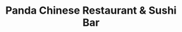 ---
layout: place
title: "Panda Chinese Restaurant & Sushi Bar"
permalink: /texas/fredericksburg/panda-chinese-restaurant-sushi-bar.html
stateAbbr: TX
stateName: Texas
cityName: Fredericksburg
place_id: ChIJEZZpH1nAW4YRUTCpYEhyQQY
photos:
  - name: >-
      places/ChIJEZZpH1nAW4YRUTCpYEhyQQY/photos/AeeoHcL7orBajePelYtoCidZCpUnDwMxjbQQXjnq6WoWK5z0oBVrjWjrgBPznDP2uPqAgzW3St7ftPtdm4YdVHpjFEcCpz8nNR38SiYZMOwGD_kRVeBxuo39sn80qWfIX-TS-z2oQ59iA0g-8A-Mj4y5uP4Hip0n5nrdNf-P5wNsLKd5db6ujw8fxVXmrwu5UZivqdppSJEc9B1jjp6mVUUKqpmg5OKtheBbB1CaewRrODrRD3ZNKTP_dEBUUXDc_1U1DZXRVSL4UVthRGEBGHPa84R98t8D8_MHrndqgcK1HtfoPSiO1M_UmfAHdNpNKzD_u7dnEYGwuMKBm7Bth7eBI74NxQm-gJJJkG_gQJ_mik9L_tNQ9RVO3YH2XD6UlGXwqF5iOOY9bLf9oK9fu75M34Qzb_mfxAOqedmyns6CyKpuVA
    widthPx: 4032
    heightPx: 1960
    authorAttributions:
      - displayName: Olvin Gavarrete
        uri: https://maps.google.com/maps/contrib/115458175110648928313
        photoUri: >-
          https://lh3.googleusercontent.com/a-/ALV-UjUcv_G-ksf9rWYraJs5CMQv8Wmc8-YbKVpNJ2rqRAiqXw0QzLfD=s100-p-k-no-mo
    flagContentUri: >-
      https://www.google.com/local/imagery/report/?cb_client=maps_api_places.places_api&image_key=!1e10!2sCIHM0ogKEICAgIDStZmSTQ&hl=en-US
    googleMapsUri: >-
      https://www.google.com/maps/place//data=!3m4!1e2!3m2!1sCIHM0ogKEICAgIDStZmSTQ!2e10!4m2!3m1!1s0x865bc0591f699611:0x641724860a93051
  - name: >-
      places/ChIJEZZpH1nAW4YRUTCpYEhyQQY/photos/AeeoHcI3LdT_5l98RVC1lt3zEPxu_NniU6obYwYWlM-H_5QUZ0WF6WODGIjDDcSB2pS0AzqGLHU9PnvJrtl0ilxi2_VwW1jbctBbORvQqfry9_579RwxU8dQg4Bvpfpt0RRWjFVNlgtEzDttokCuqbBaHCEMn5MIrskHUJQimKr4ioW_-6TnUhKZzgVGhrlE1Ne0KANaJFPgbgVEjf9L2lNeoXp0c-3hrXlfuf2XEDlw24Y-8mO5PNaOb0599xP8D19DzbRZ3rkSYeL_2MYoXqz_lg2rCpuA028-Dfr_JEnCUGBTfw
    widthPx: 1080
    heightPx: 607
    authorAttributions:
      - displayName: Panda Chinese Restaurant & Sushi Bar
        uri: https://maps.google.com/maps/contrib/108066567435920802661
        photoUri: >-
          https://lh3.googleusercontent.com/a-/ALV-UjX6miSefE6I2Mbh9DFVX7RItZCj5nxuRdueWNkLr7JSIW21gZex=s100-p-k-no-mo
    flagContentUri: >-
      https://www.google.com/local/imagery/report/?cb_client=maps_api_places.places_api&image_key=!1e10!2sAF1QipNONUhJ9NzAN3A8fQ6TLWrWlaTJoZBS_MQoJR00&hl=en-US
    googleMapsUri: >-
      https://www.google.com/maps/place//data=!3m4!1e2!3m2!1sAF1QipNONUhJ9NzAN3A8fQ6TLWrWlaTJoZBS_MQoJR00!2e10!4m2!3m1!1s0x865bc0591f699611:0x641724860a93051
  - name: >-
      places/ChIJEZZpH1nAW4YRUTCpYEhyQQY/photos/AeeoHcJKiElo0MD_1j3gi4Z4VBd3e5tbnEtltWz4THl90CHYFDpvjMOKCpaBcriMTG9fV2jLUFBO0_hbsfmnugAjpfE6koff7Fo9sbHvZRrVzc3y03vxQpD12amo-udCVDEQFzES3RQl8R8ZVMypHiJAoGyme9mdgy6cr9uvNn4mSluzPvIUdalQrMC8ibEI9DwUFwlDKyw3-hU_uMyL30ZBG_UF0mxYx8ZJpfCV7QoX28XDqAChWiwzJM2AeoYddg_63m3XVtNGOqu0xhecS75N2awWj8FFt6UVvtp6X1bKbPv6LUKbWlP92IHgWH4ReXLB5Dp4moXIRBTIDd7mCrGqQG2IUxbj9xfDD3XdTzz4h11Qm1IXAkecfEFlPjIy-LSfhCEwIxDSV7byDcmOfduAsmmlvLPOsFqmc6ANx9JS0vun7o3X
    widthPx: 4032
    heightPx: 3024
    authorAttributions:
      - displayName: David Brown
        uri: https://maps.google.com/maps/contrib/104192941974461281381
        photoUri: >-
          https://lh3.googleusercontent.com/a/ACg8ocJ-f3xz5jmQBmAnpMQPyYJoVf4w09Whqs84SpMKHSUVn_sDmA=s100-p-k-no-mo
    flagContentUri: >-
      https://www.google.com/local/imagery/report/?cb_client=maps_api_places.places_api&image_key=!1e10!2sCIHM0ogKEICAgMCIn9KCvwE&hl=en-US
    googleMapsUri: >-
      https://www.google.com/maps/place//data=!3m4!1e2!3m2!1sCIHM0ogKEICAgMCIn9KCvwE!2e10!4m2!3m1!1s0x865bc0591f699611:0x641724860a93051
  - name: >-
      places/ChIJEZZpH1nAW4YRUTCpYEhyQQY/photos/AeeoHcILyuoil1rd5FBgJTa-_2OgSeZSFr1G050DteTw7ofIad4YC-JsLcz9qUYJuKHdTrkJKzO2WWIK3a5ca4CNCO9vwAcRaK30j8WlYb6eG_HzGZPN7LW302WdDJAJc9nqktM2IRV3_-4J_mVS8ErNkUmDZqTNUq0aqws5qvS-LEpijmcZ34xoX-2LJF0EMiLKWK1fGGrUQfjN2QzVNmJCxbUlg9vm3fkG6sx8vdb9Uz_1DW1gQo0TOpyVKXNFkMBcMBGijaTvgizxUT9gzJgvSDTJlO3cHe50HbC791vFxZz_Vl9uX4DVzmYmLsscTTIz12R-ibyyVU8PpgBjtluMFTCt-JrUp17UmoszNSbtieL-Mtm7oovROc5QfgTj1gu1sjNBUXgbW5AUi_HLUkdLb3Apb-NpqScW8dmsSrcj1moiAtFW
    widthPx: 3024
    heightPx: 1840
    authorAttributions:
      - displayName: Bernd Krohn
        uri: https://maps.google.com/maps/contrib/110419473549352531173
        photoUri: >-
          https://lh3.googleusercontent.com/a-/ALV-UjWkoV7AMNML7ud0KekVOV9H9U5wnvUeqpSEmHpS_dlG3wXZq1sOFA=s100-p-k-no-mo
    flagContentUri: >-
      https://www.google.com/local/imagery/report/?cb_client=maps_api_places.places_api&image_key=!1e10!2sCIHM0ogKEICAgIDjvqrrvgE&hl=en-US
    googleMapsUri: >-
      https://www.google.com/maps/place//data=!3m4!1e2!3m2!1sCIHM0ogKEICAgIDjvqrrvgE!2e10!4m2!3m1!1s0x865bc0591f699611:0x641724860a93051
  - name: >-
      places/ChIJEZZpH1nAW4YRUTCpYEhyQQY/photos/AeeoHcLVpTopkJ4-6v8chYnKqcMoCP9a_769S-15Zy-Rv6jZXEXtnMfSJZspS_52WKbQU9SGJJB5nxbTW9mmF2HbU5zrgIU4MS4tUov0U-EmbGG8tMCqjW5LoINmrrRxUkiIbGZbX8TaApIeh5DvRUFVxEYWZeqv6Av-6XIW-lKoYtX9wbydKJNwtUnwB-a851l23xMYo9eZljNImUrVVbpA8wBRRHaX4C1ZTnHNHOg6DbT7OKG2YrtbJ62Oh4QePSF9CeUpoGhxuSgMXoycr2Wr4vrCQ1d0pf-L6ndAW81dWposvsuAfQwtwZYHexsAiq-af6v5j-nKdRlEyrhjhmBt4H1LF9B3-ed7dnoowBFF3vBMN7hs8wZ8NsigBDNX7_9MoEPVdFS7GDk7xPv-nG5GATB7QF2KLtxcBFbW7RvsG7rqfbrG
    widthPx: 4000
    heightPx: 3000
    authorAttributions:
      - displayName: Silvia Ramirez
        uri: https://maps.google.com/maps/contrib/110599905283256880834
        photoUri: >-
          https://lh3.googleusercontent.com/a-/ALV-UjUFRtPVb1qqsMsY4SUQBn_IQLn1Vs9vzCRW3LYfzokD56i3BBqx_w=s100-p-k-no-mo
    flagContentUri: >-
      https://www.google.com/local/imagery/report/?cb_client=maps_api_places.places_api&image_key=!1e10!2sCIHM0ogKEICAgIDfybissgE&hl=en-US
    googleMapsUri: >-
      https://www.google.com/maps/place//data=!3m4!1e2!3m2!1sCIHM0ogKEICAgIDfybissgE!2e10!4m2!3m1!1s0x865bc0591f699611:0x641724860a93051
  - name: >-
      places/ChIJEZZpH1nAW4YRUTCpYEhyQQY/photos/AeeoHcL85EkVnp3YU94RNhdkoI7ymYpVLmEmauNBqrKeD6bMUueBpkSAY3wffATFz2I4_w-5ewzF1kI-8ZtnJgBtfEhpzFNLK-q3R6H9yKerd4_YKi4wJnH8v1j5WVM2mnzIbB9xax2Erob9LfwMiWMCvDrZCiA5fs8E4uW3NXd17YI4Vd7z0y61RcatInWI3XTH7amJzgPHvglso62_FY9lsqeq2_v4GfQgpgAC3rs-mXT32FZvAcLPQbsdIiPDfwl2bUaURTxuzqlytrAdYgM6XzIWWFar2D3BHymxtQFVltwvPtwIwQ9m-6wMlKiu7onBYRt12Du-U9Hhl79oM-dxEeRwv-w5KYo5jRc4vyjymDC9s3gnGO06a_3esMHBi4q867llixeGjMb8sKd8WrpHyPzF3QrQf6CDe2FdmAdhhzLzJw
    widthPx: 4608
    heightPx: 3456
    authorAttributions:
      - displayName: Doug Caldwell
        uri: https://maps.google.com/maps/contrib/103106741430271782440
        photoUri: >-
          https://lh3.googleusercontent.com/a-/ALV-UjUHHO5NTQHYlsR_BVmDs-5NZlD7FjftxFc1F42fuUeIzhkemNde_Q=s100-p-k-no-mo
    flagContentUri: >-
      https://www.google.com/local/imagery/report/?cb_client=maps_api_places.places_api&image_key=!1e10!2sCIHM0ogKEICAgICmvPPARA&hl=en-US
    googleMapsUri: >-
      https://www.google.com/maps/place//data=!3m4!1e2!3m2!1sCIHM0ogKEICAgICmvPPARA!2e10!4m2!3m1!1s0x865bc0591f699611:0x641724860a93051
  - name: >-
      places/ChIJEZZpH1nAW4YRUTCpYEhyQQY/photos/AeeoHcLcsyCOKhlTuFIRXXnCQEX5hlAo7nvIEszt-KQAWV2fcyvHmidUXfVGSdXfuuxpQIq_e1NvcDMmnqzQWZQ-LA_wWSnFoZV7mbB5tl8gKKAdP6xShQT4TizgaQnQ-LSCP8-NzjvRs0jput8E9Bz1NL2qPGCZefnu0r8w3f3XDCP8IsBaQ697TzkhWIbn3HaHDO_UO-ln1P_FCLZQPF3_dGQ_IcDIv3wAoAuwWP14H_ioDmvxv2mHigb4Ca5Pd2b5OTdnh0LkjCNtM46SKG7Y0-KjLh7KhFhbOzxHICzMiG3d-7beTcoieq7jdkd558WxHq-xDiEKEnreVLW73XKCHylKnFxmn_YLb3KpxbO45KTXiLaVP3icnyYYv10yH3o8u56BK3n044NQtAJtnK3miXEGeTAoB1qT3cM8i5YRe7HZEg
    widthPx: 3024
    heightPx: 3214
    authorAttributions:
      - displayName: Bernd Krohn
        uri: https://maps.google.com/maps/contrib/110419473549352531173
        photoUri: >-
          https://lh3.googleusercontent.com/a-/ALV-UjWkoV7AMNML7ud0KekVOV9H9U5wnvUeqpSEmHpS_dlG3wXZq1sOFA=s100-p-k-no-mo
    flagContentUri: >-
      https://www.google.com/local/imagery/report/?cb_client=maps_api_places.places_api&image_key=!1e10!2sCIHM0ogKEICAgIDjvqrrHg&hl=en-US
    googleMapsUri: >-
      https://www.google.com/maps/place//data=!3m4!1e2!3m2!1sCIHM0ogKEICAgIDjvqrrHg!2e10!4m2!3m1!1s0x865bc0591f699611:0x641724860a93051
  - name: >-
      places/ChIJEZZpH1nAW4YRUTCpYEhyQQY/photos/AeeoHcKr80RApc_4zOm7vY8XQKc25T89mApL3ebIAK_N2-SmZfwbO81K4MowouolQa5i6_3rG4_Whc-X52C5ND4lx1kfsCTQH_RCVX3nbSdiZPwW-8vxUKyL2JDX9bdXFlt1A9satLjkQPPI5yLlb0NzE5nzjHVA-bx6b1cmsKiPdhcp8-BVo54eBFqCTaw2zAc-VTe5_x9tphT8Je1nGoQrApPiG1lyb4zHMuhpmNPybET57B4g_IWzfW8H-TbB1sUz3B4o4AoIq9JftOmSsVSkJXdFGy519Ahe6lW2gdu5VIJVug
    widthPx: 640
    heightPx: 360
    authorAttributions:
      - displayName: Panda Chinese Restaurant & Sushi Bar
        uri: https://maps.google.com/maps/contrib/108066567435920802661
        photoUri: >-
          https://lh3.googleusercontent.com/a-/ALV-UjX6miSefE6I2Mbh9DFVX7RItZCj5nxuRdueWNkLr7JSIW21gZex=s100-p-k-no-mo
    flagContentUri: >-
      https://www.google.com/local/imagery/report/?cb_client=maps_api_places.places_api&image_key=!1e10!2sAF1QipOPreahmv7mYeVPRXv_Bje4F1Adtw0fc0GHtfVw&hl=en-US
    googleMapsUri: >-
      https://www.google.com/maps/place//data=!3m4!1e2!3m2!1sAF1QipOPreahmv7mYeVPRXv_Bje4F1Adtw0fc0GHtfVw!2e10!4m2!3m1!1s0x865bc0591f699611:0x641724860a93051
  - name: >-
      places/ChIJEZZpH1nAW4YRUTCpYEhyQQY/photos/AeeoHcLBQ5X9fs4COmrydnvPEEpzEYoCMxK2ECrY062cjz5iR-4tHahzOloKlgvQRWAI4-9NDsH6IVFN9kK34MSyPWFG0hb_67zXdmrnSYlYLh5LC_e1QRM4x9DIGBjuJ0kDGjiOcqRQphy8Flk6_BTA2zG4VIyOJ9M2knuH6oFNcAk2Sqql0K1F1RLDFLBPayoQNAS8JcZxsh6wkFcThmz9qPp3R5-R4ZguboSJrVFzJycGvbxC5Z1pwCMV59uMOU12-JfHNx_LmDnoDQSu8S5eTXFG-WXEK1yJYSh2tffObbZJdCG5DNYIzywxCDYQkIwfUEbwB4pZp9eN47_5RANChsyHqg1vPrF2xAkjI3cAzHqTC1thz-tSqzBQxoD3Vy8Kvvl-sbJSwFLcHopnUNtAE0wyYyID0hJDRVTZLLwI_W0rkA
    widthPx: 4000
    heightPx: 3000
    authorAttributions:
      - displayName: Bill Kearney
        uri: https://maps.google.com/maps/contrib/110941828951380795227
        photoUri: >-
          https://lh3.googleusercontent.com/a-/ALV-UjXd4PPSIr41C6jy30DINYN6AGGjt4QqGs69X0t5gp7IlwxxTXF8CA=s100-p-k-no-mo
    flagContentUri: >-
      https://www.google.com/local/imagery/report/?cb_client=maps_api_places.places_api&image_key=!1e10!2sCIHM0ogKEICAgICWkZTEJA&hl=en-US
    googleMapsUri: >-
      https://www.google.com/maps/place//data=!3m4!1e2!3m2!1sCIHM0ogKEICAgICWkZTEJA!2e10!4m2!3m1!1s0x865bc0591f699611:0x641724860a93051
  - name: >-
      places/ChIJEZZpH1nAW4YRUTCpYEhyQQY/photos/AeeoHcL6_D_naDx_KdKybLDnhH3ldPNvF0iV9r5t2DWy0fT_USLCv4B622xD8dq2So6GTp4ZPWvClUgfjwhEoA8Ldov3VaYluIce3Mr76V8F4eF5TJmsaOd2gNPOIi7c1EPGvZNnlDherlSsYPaaIK2Zk8vOCdqUY006AARYw5IK0owcxACFYLPcT1LjwihgBLr5yLNA2Kisi6c85SAM83WURzsJ3iWVPKOUFDZIpZAQIpePRrA5q7jSZcoFQ7s5v5RzR4KFxBGDFHpeUYSbZGJ_En58TTusrVxmkZZVAiH_FS9nBW8TCpcftoL6DzcRL0C5w7s5p9sdgPlJuVmcwKXdLrYzdwPuuZbRCDuAQ9IuC6kgoffOGST7c-nPaeIpX8pfTPjHoiwkMMDer2qFZEUQ6tS_6wV-d1lbg4UYU-SqarOlGzo
    widthPx: 3024
    heightPx: 4032
    authorAttributions:
      - displayName: Leslie Kozok
        uri: https://maps.google.com/maps/contrib/115853318125775903144
        photoUri: >-
          https://lh3.googleusercontent.com/a/ACg8ocI2-NLrnP8Yq-uWd3IByzKq30Y8dMvJEfmAWlcN5AEEYzunGg=s100-p-k-no-mo
    flagContentUri: >-
      https://www.google.com/local/imagery/report/?cb_client=maps_api_places.places_api&image_key=!1e10!2sCIHM0ogKEICAgMCwrqi5wAE&hl=en-US
    googleMapsUri: >-
      https://www.google.com/maps/place//data=!3m4!1e2!3m2!1sCIHM0ogKEICAgMCwrqi5wAE!2e10!4m2!3m1!1s0x865bc0591f699611:0x641724860a93051
address: 504 E Main St, Fredericksburg, TX 78624, USA
street: 504 E Main St
city: Fredericksburg
state: TX
zip: '78624'
country: USA
neighborhood: null
latitude: '30.270573'
longitude: '-98.864914'
accessibility_options:
  wheelchairAccessibleParking: true
  wheelchairAccessibleEntrance: true
  wheelchairAccessibleRestroom: false
  wheelchairAccessibleSeating: true
business_status: OPERATIONAL
name: Panda Chinese Restaurant & Sushi Bar
google_maps_links:
  directionsUri: >-
    https://www.google.com/maps/dir//''/data=!4m7!4m6!1m1!4e2!1m2!1m1!1s0x865bc0591f699611:0x641724860a93051!3e0
  placeUri: https://maps.google.com/?cid=450767092898672721
  writeAReviewUri: >-
    https://www.google.com/maps/place//data=!4m3!3m2!1s0x865bc0591f699611:0x641724860a93051!12e1
  reviewsUri: >-
    https://www.google.com/maps/place//data=!4m4!3m3!1s0x865bc0591f699611:0x641724860a93051!9m1!1b1
  photosUri: >-
    https://www.google.com/maps/place//data=!4m3!3m2!1s0x865bc0591f699611:0x641724860a93051!10e5
primary_type: Chinese Restaurant
opening_hours:
  regular: null
  current: null
secondary_opening_hours:
  regular:
    weekdayDescriptions: null
    type: null
  current:
    weekdayDescriptions: null
    type: null
phone: (830) 990-8888
price_level: PRICE_LEVEL_MODERATE
price_range: $10 &ndash; $20
rating: '4.2'
rating_count: 985
website: https://www.pandachineserestaurantfb.com/
description: null
reviews: null
parking_options: null
payment_options: null
allow_dogs: null
curbside_pickup: null
delivery: null
dine_in: null
good_for_children: null
good_for_groups: null
good_for_sports: null
live_music: null
menu_for_children: null
outdoor_seating: null
reservable: null
restroom: null
serves_beer: null
serves_breakfast: null
serves_brunch: null
serves_cocktails: null
serves_coffee: null
serves_dinner: null
serves_dessert: null
serves_lunch: null
serves_vegetarian_food: null
serves_wine: null
takeout: null

---